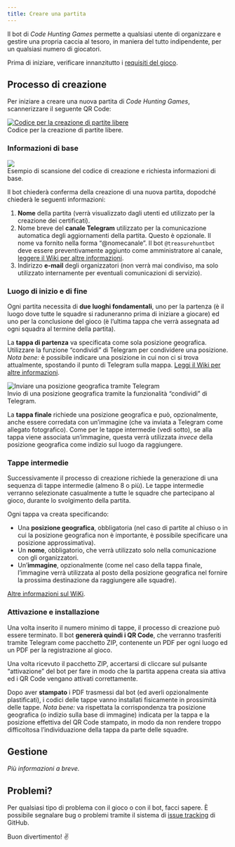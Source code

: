 ```yaml
---
title: Creare una partita
---
```


<p class="lead">
Il bot di <i>Code Hunting Games</i> permette a qualsiasi utente di organizzare e gestire una propria caccia al tesoro, in maniera del tutto indipendente, per un qualsiasi numero di giocatori.
</p>

Prima di iniziare, verificare innanzitutto i [requisiti del gioco](/it/requisiti).

## Processo di creazione

Per iniziare a creare una nuova partita di *Code Hunting Games*, scannerizzare il seguente QR&nbsp;Code:

<div class="picture">
    <a href="https://t.me/treasurehuntbot?start=free-to-play">
        <img src="/assets/images/qrcode-free-code-hunting.jpg" alt="Codice per la creazione di partite libere" />
    </a>
    <div class="didascaly">Codice per la creazione di partite libere.</div>
</div>

### Informazioni di base

<div class="anim-guide">
    <img src="/assets/images/qrcode-scan.gif" />
    <div class="didascaly">Esempio di scansione del codice di creazione e richiesta informazioni di base.</div>
</div>

Il bot chiederà conferma della creazione di una nuova partita, dopodché chiederà le seguenti informazioni:

1. **Nome** della partita (verrà visualizzato dagli utenti ed utilizzato per la creazione dei certificati).
1. Nome breve del **canale Telegram** utilizzato per la comunicazione automatica degli aggiornamenti della partita. Questo è opzionale. Il nome va fornito nella forma “@nomecanale”. Il bot `@treasurehuntbot` deve essere preventivamente aggiunto come amministratore al canale, [leggere il Wiki per altre informazioni](https://github.com/CodeMOOC/TreasureHuntBot/wiki/Setting-up-a-public-channel).
1. Indirizzo **e-mail** degli organizzatori (non verrà mai condiviso, ma solo utilizzato internamente per eventuali comunicazioni di servizio).

### Luogo di inizio e di fine

Ogni partita necessita di **due luoghi fondamentali**, uno per la partenza (è il luogo dove tutte le squadre si raduneranno prima di iniziare a giocare) ed uno per la conclusione del gioco (è l’ultima tappa che verrà assegnata ad ogni squadra al termine della partita).

La **tappa di partenza** va specificata come sola posizione geografica.
Utilizzare la funzione “condividi” di Telegram per condividere una posizione.
*Nota bene:* è possibile indicare una posizione in cui non ci si trova attualmente, spostando il punto di Telegram sulla mappa.
[Leggi il Wiki per altre informazioni](https://github.com/CodeMOOC/TreasureHuntBot/wiki/Setting-up-game-locations).

<div class="anim-guide">
    <img src="/assets/images/share-location.gif" alt="Inviare una posizione geografica tramite Telegram" />
    <div class="didascaly">Invio di una posizione geografica tramite la funzionalità “condividi” di Telegram.</div>
</div>

La **tappa finale** richiede una posizione geografica e può, opzionalmente, anche essere corredata con un’immagine (che va inviata a Telegram come allegato fotografico).
Come per le tappe intermedie (vedi sotto), se alla tappa viene associata un’immagine, questa verrà utilizzata *invece* della posizione geografica come indizio sul luogo da raggiungere.

### Tappe intermedie

Successivamente il processo di creazione richiede la generazione di una sequenza di tappe intermedie (almeno&nbsp;8 o più).
Le tappe intermedie verranno selezionate casualmente a tutte le squadre che partecipano al gioco, durante lo svolgimento della partita.

Ogni tappa va creata specificando:

* Una **posizione geografica**, obbligatoria (nel caso di partite al chiuso o in cui la posizione geografica non è importante, è possibile specificare una posizione approssimativa).
* Un **nome**, obbligatorio, che verrà utilizzato solo nella comunicazione con gli organizzatori.
* Un’**immagine**, opzionalmente (come nel caso della tappa finale, l’immagine verrà utilizzata al posto della posizione geografica nel fornire la prossima destinazione da raggiungere alle squadre).

[Altre informazioni sul WiKi](https://github.com/CodeMOOC/TreasureHuntBot/wiki/Setting-up-game-locations).

### Attivazione e installazione

Una volta inserito il numero minimo di tappe, il processo di creazione può essere terminato.
Il bot **genererà quindi i QR&nbsp;Code**, che verranno trasferiti tramite Telegram come pacchetto&nbsp;ZIP, contenente un&nbsp;PDF per ogni luogo ed un&nbsp;PDF per la registrazione al gioco.

Una volta ricevuto il pacchetto&nbsp;ZIP, accertarsi di cliccare sul pulsante “attivazione” del bot per fare in modo che la partita appena creata sia attiva ed i QR&nbsp;Code vengano attivati correttamente.

Dopo aver **stampato** i PDF trasmessi dal bot (ed averli opzionalmente plastificati), i codici delle tappe vanno installati fisicamente in prossimità delle tappe.
*Nota bene:* va rispettata la corrispondenza tra posizione geografica (o indizio sulla base di immagine) indicata per la tappa e la posizione effettiva del QR&nbsp;Code stampato, in modo da non rendere troppo difficoltosa l’individuazione della tappa da parte delle squadre.

## Gestione

*Più informazioni a breve.*

## Problemi?

Per qualsiasi tipo di problema con il gioco o con il bot, facci sapere.
È possibile segnalare bug o problemi tramite il sistema di [issue tracking](https://github.com/CodeMOOC/TreasureHuntBot/issues) di GitHub.

Buon divertimento! ✌
